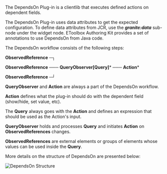 <!--
layout: content
title: 'Programming dynamic dialog behavior: DependsOn'
navTitle: Introduction
seoTitle: Introduction to DependsOn - Exadel Authoring Kit
order: 1
-->

The DependsOn Plug-in is a clientlib that executes defined actions on dependent fields.

The DependsOn Plug-in uses data attributes to get the expected configuration.
To define data attributes from JCR, use the _**granite:data**_ sub-node under the widget node.
EToolbox Authoring Kit provides a set of annotations to use DependsOn from Java code.

The DependsOn workflow consists of the following steps:

**ObservedReference**  ─┐

**ObservedReference**  ─── **QueryObserver[Query]***  ─── **Action***

**ObservedReference**  ─┘

**QueryObserver** and **Action** are always a part of the DependsOn workflow.

**Action** defines what the plug-in should do with the dependent field (show/hide, set value, etc).

The **Query** always goes with the **Action** and defines an expression that should be used as the Action's input.

**QueryObserver** holds and processes **Query** and initiates **Action** on **ObservedReferences** changes.

**ObservedReferences** are external elements or groups of elements whose values can be used inside the **Query**.

More details on the structure of DependsOn are presented below:

![DependsOn Structure](../../../img/dependson-structure.jpg)

